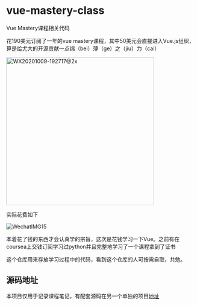 # vue-mastery-class
Vue Mastery课程相关代码

花190美元订阅了一年的vue mastery课程，其中50美元会直接进入Vue.js组织，算是给尤大的开源贡献一点绵（bei）薄（ge）之（jiu）力（cai）


<img width="392" alt="WX20201009-192717@2x" src="https://user-images.githubusercontent.com/23159565/95578070-d5361c80-0a65-11eb-8405-a0a873c36c2d.png">

实际花费如下

![WechatIMG15](https://user-images.githubusercontent.com/23159565/95578311-47a6fc80-0a66-11eb-92ae-2d9f184d3f1e.jpeg)

本着花了钱的东西才会认真学的宗旨，这次是花钱学习一下Vue。之前有在coursea上交钱订阅学习过python并且完整地学习了一个课程拿到了证书

这个仓库用来存放学习过程中的代码，看到这个仓库的人可按需自取，共勉。

## 源码地址

本项目仅用于记录课程笔记，有配套源码在另一个单独的项目[地址](https://github.com/barnett617/vue3-composition-api-sample)